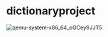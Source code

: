 # dictionaryproject

![qemu-system-x86_64_oGCey9JJT5](https://user-images.githubusercontent.com/107813645/214951008-45442863-154d-46e6-8da8-21669d8a7db4.png)
